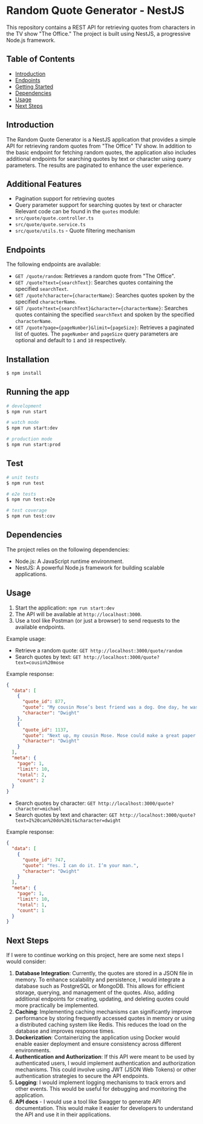# Random Quote Generator - NestJS

This repository contains a REST API for retrieving quotes from characters in the TV show "The Office." The project is built using NestJS, a progressive Node.js framework.

## Table of Contents

- [Introduction](#introduction)
- [Endpoints](#endpoints)
- [Getting Started](#getting-started)
- [Dependencies](#dependencies)
- [Usage](#usage)
- [Next Steps](#next-steps)

## Introduction

The Random Quote Generator is a NestJS application that provides a simple API for retrieving random quotes from "The Office" TV show. In addition to the basic endpoint for fetching random quotes, the application also includes additional endpoints for searching quotes by text or character using query parameters. The results are paginated to enhance the user experience.

## Additional Features

- Pagination support for retrieving quotes
- Query parameter support for searching quotes by text or character
  Relevant code can be found in the `quotes` module:
- `src/quote/quote.controller.ts`
- `src/quote/quote.service.ts`
- `src/quote/utils.ts` - Quote filtering mechanism

## Endpoints

The following endpoints are available:

- `GET /quote/random`: Retrieves a random quote from "The Office".
- `GET /quote?text={searchText}`: Searches quotes containing the specified `searchText`.
- `GET /quote?character={characterName}`: Searches quotes spoken by the specified `characterName`.
- `GET /quote?text={searchText}&character={characterName}`: Searches quotes containing the specified `searchText` and spoken by the specified `characterName`.
- `GET /quote?page={pageNumber}&limit={pageSize}`: Retrieves a paginated list of quotes. The `pageNumber` and `pageSize` query parameters are optional and default to `1` and `10` respectively.

## Installation

```bash
$ npm install
```

## Running the app

```bash
# development
$ npm run start

# watch mode
$ npm run start:dev

# production mode
$ npm run start:prod
```

## Test

```bash
# unit tests
$ npm run test

# e2e tests
$ npm run test:e2e

# test coverage
$ npm run test:cov
```

## Dependencies

The project relies on the following dependencies:

- Node.js: A JavaScript runtime environment.
- NestJS: A powerful Node.js framework for building scalable applications.

## Usage

1. Start the application: `npm run start:dev`
2. The API will be available at `http://localhost:3000`.
3. Use a tool like Postman (or just a browser) to send requests to the available endpoints.

Example usage:

- Retrieve a random quote: `GET http://localhost:3000/quote/random`
- Search quotes by text: `GET http://localhost:3000/quote?text=cousin%20mose`

Example response:

```json
{
  "data": [
    {
      "quote_id": 877,
      "quote": "My cousin Mose’s best friend was a dog. One day, he was foaming at the mouth, so I had to shoot him dead. Turns out, he had only eaten one of Mose’s cream pies. Did I feel bad for killing him? No. That’s how you deal with a thief.",
      "character": "Dwight"
    },
    {
      "quote_id": 1137,
      "quote": "Next up, my cousin Mose. Mose could make a great paper salesman. He’s got a natural fear of paper, which would motivate him to get as much of it out of this office as possible. I’ve got big expectations, Mose-wise.",
      "character": "Dwight"
    }
  ],
  "meta": {
    "page": 1,
    "limit": 10,
    "total": 2,
    "count": 2
  }
}
```

- Search quotes by character: `GET http://localhost:3000/quote?character=michael`
- Search quotes by text and character: `GET http://localhost:3000/quote?text=I%20can%20do%20it&character=dwight`

Example response:

```json
{
  "data": [
    {
      "quote_id": 747,
      "quote": "Yes. I can do it. I’m your man.",
      "character": "Dwight"
    }
  ],
  "meta": {
    "page": 1,
    "limit": 10,
    "total": 1,
    "count": 1
  }
}
```

## Next Steps

If I were to continue working on this project, here are some next steps I would consider:

1. **Database Integration**: Currently, the quotes are stored in a JSON file in memory. To enhance scalability and persistence, I would integrate a database such as PostgreSQL or MongoDB. This allows for efficient storage, querying, and management of the quotes. Also, adding additional endpoints for creating, updating, and deleting quotes could more practically be implemented.
2. **Caching**: Implementing caching mechanisms can significantly improve performance by storing frequently accessed quotes in memory or using a distributed caching system like Redis. This reduces the load on the database and improves response times.
3. **Dockerization**: Containerizing the application using Docker would enable easier deployment and ensure consistency across different environments.
4. **Authentication and Authorization**: If this API were meant to be used by authenticated users, I would implement authentication and authorization mechanisms. This could involve using JWT (JSON Web Tokens) or other authentication strategies to secure the API endpoints.
5. **Logging**: I would implement logging mechanisms to track errors and other events. This would be useful for debugging and monitoring the application.
6. **API docs** - I would use a tool like Swagger to generate API documentation. This would make it easier for developers to understand the API and use it in their applications.

```

```
